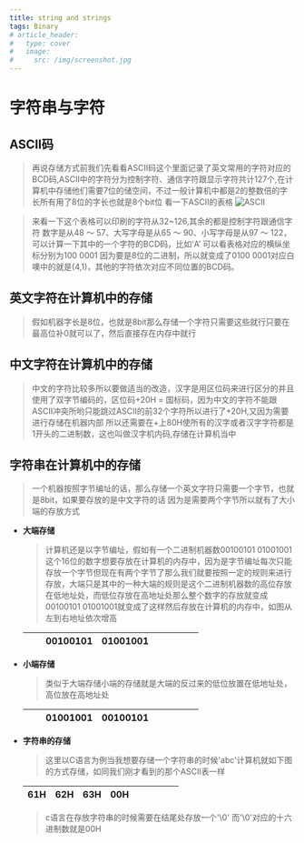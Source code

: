 ```yaml
---
title: string and strings
tags: Binary
# article_header:
#   type: cover
#   image:
#     src: /img/screenshot.jpg
---
```

# **字符串与字符**
## **ASCII码**
> 再说存储方式前我们先看看ASCII码这个里面记录了英文常用的字符对应的BCD码,ASCII中的字符分为控制字符、通信字符跟显示字符共计127个,在计算机中存储他们需要7位的储空间，不过一般计算机中都是2的整数倍的字长所有用了8位的字长也就是8个bit位
> 看一下ASCII的表格
![ASCII](https://upload.wikimedia.org/wikipedia/commons/c/cf/USASCII_code_chart.png)

> 来看一下这个表格可以印刷的字符从32~126,其余的都是控制字符跟通信字符
> 数字是从48 ～ 57、大写字母是从65 ～ 90、小写字母是从97 ～ 122，可以计算一下其中的一个字符的BCD码，比如‘A’ 可以看表格对应的横纵坐标分别为100 0001 因为要是8位的二进制，所以就变成了0100 0001对应白噢中的就是(4,1)，其他的字符依次对应不同位置的BCD码。
## **英文字符在计算机中的存储**
> 假如机器字长是8位，也就是8bit那么存储一个字符只需要这些就行只要在最高位补0就可以了，然后直接存在内存中就行
## **中文字符在计算机中的存储**
> 中文的字符比较多所以要做适当的改造，汉字是用区位码来进行区分的并且使用了双字节编码的，区位码+20H = 国标码，因为中文的字符不能跟ASCII冲突所哟只能跳过ASCII的前32个字符所以进行了+20H,又因为需要进行存储在机器内部 所以还需要在+上80H使所有的汉字或者汉字字符都是1开头的二进制数，这也叫做汉字机内码,存储在计算机当中
## **字符串在计算机中的存储**
> 一个机器按照字节编址的话，那么存储一个英文字符只需要一个字节，也就是8bit，如果要存放的是中文字符的话
> 因为是需要两个字节所以就有了大小端的存放方式
- **大端存储**
    > 计算机还是以字节编址，假如有一个二进制机器数00100101 01001001这个16位的数字想要存放在计算机的内存中，因为是字节编址每次只能存放一个字节但现在有两个字节了那么我们就要按照一定的规则来进行存放，大端只是其中的一种大端的规则是这个二进制机器数的高位存放在低地址处，而低位存放在高地址处那么整个数字的存放就变成00100101 01001001就变成了这样然后存放在计算机的内存中，如图从左到右地址依次增高

    |      |      | 00100101 | 01001001 |      |      |      |      |      |
    | :--- | :--- | :------- | :------- | :--- | :--- | :--- | :--- | :--- |
    
 
- **小端存储**
    > 类似于大端存储小端的存储就是大端的反过来的低位放置在低地址处，高位放在高地址处

    |      |      | 01001001 | 00100101 |      |      |      |      |      |
    | :--- | :--- | :------- | :------- | :--- | :--- | :--- | :--- | :--- |

- **字符串的存储**
    > 这里以C语言为例当我想要存储一个字符串的时候'abc'计算机就如下图的方式存储，如同我们刚才看到的那个ASCII表一样

    | 61H  | 62H  | 63H  | 00H  |      |      |      |      |      |
    | :--- | :--- | :--- | :--- | :--- | :--- | :--- | :--- | :--- |

    > c语言在存放字符串的时候需要在结尾处存放一个'\0' 而'\0'对应的十六进制数就是00H